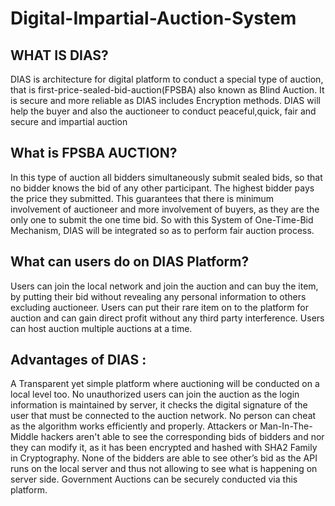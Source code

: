 # Digital-Impartial-Auction-System

## WHAT IS DIAS?
DIAS is architecture for digital platform to conduct a special type of auction, that is first-price-sealed-bid-auction(FPSBA) also known as Blind Auction.
It is secure and more reliable as DIAS includes Encryption methods.
DIAS will help the buyer and also the auctioneer to conduct peaceful,quick, fair and secure and impartial auction

## What is FPSBA AUCTION?
In this type of auction all bidders simultaneously submit sealed bids, so that no bidder knows the bid of any other participant. The highest bidder pays the price they submitted.
This guarantees that there is minimum involvement of auctioneer and more involvement of buyers, as they are the only one to submit the one time bid.
So with this System of One-Time-Bid Mechanism, DIAS will be integrated so as to perform fair auction process.

## What can users do on DIAS Platform?
Users can join the local network and join the auction and can buy the item, by putting their bid without revealing any personal information to others excluding auctioneer.
Users can put their rare item on to the platform for auction and can gain direct profit without any third party interference.
Users can host auction multiple auctions at a time.

## Advantages of DIAS :
A Transparent yet simple platform where auctioning will be conducted on a local level too.
No unauthorized users can join the auction as the login information is maintained by server, it checks the digital signature of the user that must be connected to the auction network.
No person can cheat as the algorithm works efficiently and properly.
Attackers or Man-In-The-Middle hackers aren't able to see the corresponding bids of bidders and nor they can modify it, as it has been encrypted and hashed with SHA2 Family in Cryptography.
None of the bidders are able to see other’s bid as the API runs on the local server and thus not allowing to see what is happening on server side.
Government Auctions can be securely conducted via this platform.
